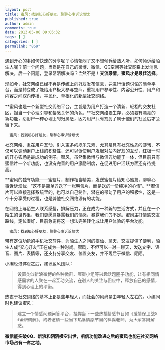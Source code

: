 ```yaml
---
layout: post
title: 蜜风：找到知心好朋友，聊聊心事诉诉烦忧
published: true
author: admin
comments: true
date: 2013-05-06 09:05:32
tags: [ ]
categories: [ ]
permalink: "869"
---
```

遇到开心的事如何快速的分享呢？心情郁闷了又不想倾诉给熟人听，如何倾诉给陌生人呢？前一个问题，当然是在自己的微博、微信、QQ空间等社交网络上发消息解决，后一个问题，登录陌陌解决吗？当然不是！**交流****感****情，蜜风才是最佳选择。**

现如今，社交网络已经不再是传统上向好友发布信息，并进行话题讨论的简单平台，而是转变成了能给用户极大参与空间，重视用户参与性、内容公开性、用户和内容之间双向传播，平民化、草根化的新型社交网络。

**蜜风也是一个新型社交网络平台，主旨是为用户打造一个清新、轻松的交友社区，担当一个心理引导和情感关怀的角色。**社交网络要生存，必须要有漂亮的新功能，给用户一种心理上的归属感，因为用户只有找到了属于他们的社区后才会留下来。


  
    
      
    
    
    
      蜜风：找到知心好朋友，聊聊心事诉诉烦忧
    
  


社交网络，重在用户互动。引入更多的娱乐元素，尤其是具有社交性质的游戏，不仅可以调动用户上线的积极性，还可以促使用户发起对站内好友的互动，红极一时的开心农场是最成功的例子。蜜风，虽然集微博与微信的功能于一体，但目前只有蜜信片一个新功能，也没有完善的用户激励制度，在促进用户活跃方面还有待提高。

**蜜风的独有功能——蜜信片，制作相当精美，发送蜜信片给知心蜜友，聊聊心事诉诉烦忧，“这不是简单的送了一张明信片，而是送的一份纯净的心情”。**蜜信片可以直接选择系统里的，也可以自己制作，潜在的带动了用户的积极性，这是一个十分享受的过程，也是其他社交网络没有的功能。

在网络上与陌生人联系感情，排解压力，正在成为一种新的生活方式，并且在一个陌生的世界里，我们更愿意暴露我们的情感，暴露我们的不足。蜜风主打情感交友路线，定位很好，目前急需将这一想法完美转化成让用户体验的平台功能。


  
    
      
    
    
    
      蜜风：找到知心好朋友，聊聊心事诉诉烦忧
    
  


带有定位功能的手机社交软件，为陌生人之间的搭讪、聊天、交友提供了便利，陌生人成“交心好友”正在成为一种时尚。蜜风，不但可以一对一聊天，发送文字、语音、图片、表情等，还支持分享交友、位置交友，并不落后于微信、陌陌。

小编经过体验之后，建议蜜风团队：

> 设置类似新浪微博的各种微群、豆瓣小组等兴趣话题圈子功能，让有相同情感需求的人聚在一起互动交流，在别人的关注与回应中，释放自己的感情，得到心理上的平衡。

热衷于社交网络的基本上都是些年轻人，而社会的风尚是由年轻人左右的。小编同时也建议蜜风：

> 建立一个情感问题问答平台，挂靠当下一些热播情感节目如《爱情保卫战》《金牌调解》，或者邀请一些当下热播情感节目的评委老师，为大家答疑解惑。

**微信能突破QQ、新浪和陌陌横空出世，相信功能改进之后的蜜风也能在社交网络市场占有一席之地。**